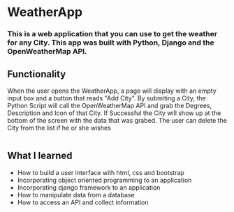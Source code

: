 # WeatherApp

### This is a web application that you can use to get the weather for any City. This app was built with Python, Django and the OpenWeatherMap API.

## Functionality
When the user opens the WeatherApp, a page will display with an empty input box and a button that reads "Add City". By submiting a City, the Python Script will call the OpenWeatherMap API and grab the Degrees, Description and Icon of that City. If Successful the City will show up at the bottom of the screen with the data that was grabed. The user can delete the City from the list if he or she wishes

<a href="https://imgflip.com/gif/3o9xa1"><img src="https://i.imgflip.com/3o9xa1.gif" title=""/></a>



## What I learned
- How to build a user interface with html, css and bootstrap
- Incorporating object oriented programming to an application
- Incorporating django framework to an application
- How to manipulate data from a database
- How to access an API and collect information


